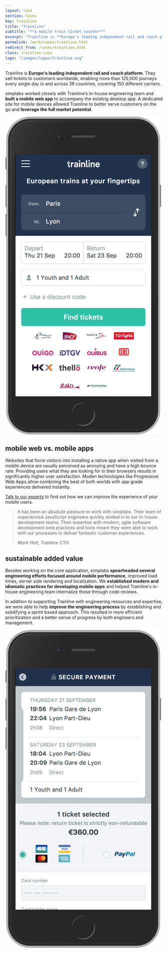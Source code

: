 ```yaml
---
layout: case
section: Cases
key: trainline
title: "Trainline"
subtitle: "**a mobile train ticket counter**"
excerpt: "Trainline is **Europe's leading independent rail and coach platform**. simplabs worked closely with their in-house engineering team, **building a mobile web app** to better serve customers on the go and **leverage the full market potential**."
permalink: /work/cases/trainline.html
redirect_from: /cases/trainline.html
class: trainline-case
logo: "/images/logos/trainline.svg"
---
```


<div class="content-section intro">
  <div class="container">
    <div class="row">
      <div class="col-12 col-sm-6 offset-sm-1 order-sm-2 d-flex flex-column justify-content-center">
        <p>Trainline is <strong>Europe's leading independent rail and coach platform</strong>. They sell tickets to customers worldwide, enabling more than 125,000 journeys every single day in and across 36 countries, covering 150 different carriers.</p>
        <p>simplabs worked closely with Trainline’s in-house engineering team and <strong>built a mobile web app</strong> to accompany the existing desktop app. A dedicated site for mobile devices allowed Trainline to better serve customers on the go and <strong>leverage the full market potential</strong>.</p>
      </div>
      <div class="col-10 col-sm-4 offset-1 order-sm-1 d-flex align-items-center justify-content-center">
        <img src="/images/cases/trainline/mobile.png" class="img-fluid" alt="Mobile">
      </div>
    </div>
  </div>
</div>

<div class="content-section">
  <div class="container">
    <div class="row">
      <div class="col-12 col-sm-6 d-flex flex-column justify-content-center">
        <h2>mobile web vs. mobile apps</h2>
        <p>Websites that force visitors into installing a native app when visited from a mobile device are usually perceived as annoying and have a high bounce rate. Providing users what they are looking for in their browsers results in significantly higher user satisfaction. Moden technologies like Progressive Web Apps allow combining the best of both worlds with app grade experiences delivered instantly.</p>
        <p><a href="/contact/">Talk to our experts</a> to find out how we can improve the experience of your mobile users.</p>
      </div>
    </div>
  </div>
</div>

<div class="content-section quote highlight">
  <div class="container">
    <div class="row">
      <div class="col-12 col-sm-10 offset-sm-1 col-lg-8 offset-lg-2">
        <blockquote>
          <p>It has been an absolute pleasure to work with simplabs. Their team of experienced JavaScript engineers quickly slotted in to our in-house development teams. Their expertise with modern, agile software development best practices and tools meant they were able to work with our processes to deliver fantastic customer experiences.</p>
          <footer><cite>Mark Holt, Trainline CTO</cite></footer>
        </blockquote>
      </div>
    </div>
  </div>
</div>

<div class="content-section outro">
  <div class="container">
    <div class="row">
      <div class="col-12 col-sm-6 d-flex flex-column justify-content-center">
        <h2>sustainable added value</h2>
        <p>Besides working on the core application, simplabs <strong>spearheaded several engineering efforts focused around mobile performance</strong>, improved load times, server side rendering and localization. We <strong>established modern and idiomatic practices for developing mobile apps</strong> and helped Trainline's in-house engineering team internalize those through code reviews.</p>
        <p>In addition to supporting Trainline with engineering resources and expertise, we were able to help <strong>improve the engineering process</strong> by establishing and solidifying a sprint based approach. This resulted in more efficient prioritization and a better sense of progress by both engineers and management.</p>
      </div>
      <div class="col-10 col-sm-4 offset-1 d-flex align-items-center justify-content-center">
        <img src="/images/cases/trainline/mobile-payment.png" class="img-fluid" alt="Mobile Payment">
      </div>
    </div>
  </div>
</div>